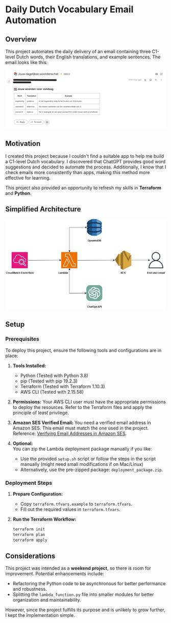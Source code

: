 # Daily Dutch Vocabulary Email Automation

## Overview
This project automates the daily delivery of an email containing three C1-level Dutch words, their English translations, and example sentences. The email looks like this:

![Screenshot of email](/images/email.png)




## Motivation
I created this project because I couldn't find a suitable app to help me build a C1-level Dutch vocabulary. I discovered that ChatGPT provides good word suggestions and decided to automate the process. Additionally, I know that I check emails more consistently than apps, making this method more effective for learning.

This project also provided an opportunity to refresh my skills in **Terraform** and **Python**.




## Simplified Architecture
![Picture of architecture](/images/architecture.jpg)




## Setup

### Prerequisites
To deploy this project, ensure the following tools and configurations are in place:

1. **Tools Installed:**
   - Python (Tested with Python 3.8)
   - pip (Tested with pip 19.2.3)
   - Terraform (Tested with Terraform 1.10.3)
   - AWS CLI (Tested with 2.15.58)

2. **Permissions:**
   Your AWS CLI user must have the appropriate permissions to deploy the resources. Refer to the Terraform files and apply the principle of least privilege.

3. **Amazon SES Verified Email:**
   You need a verified email address in Amazon SES. This email must match the one used in the project.  
   Reference: [Verifying Email Addresses in Amazon SES](https://docs.aws.amazon.com/ses/latest/dg/creating-identities.html#verify-email-addresses-procedure).

4. **Optional:**  
   You can zip the Lambda deployment package manually if you like:
   - Use the provided `setup.sh` script or follow the steps in the script manually (might need small modifications if on Mac/Linux)  
   - Alternatively, use the pre-zipped package: `deployment_package.zip`.




### Deployment Steps

1. **Prepare Configuration:**
   - Copy `terraform.tfvars.example` to `terraform.tfvars`.
   - Fill out the required values in `terraform.tfvars`.

2. **Run the Terraform Workflow:**
   ```bash
   terraform init
   terraform plan
   terraform apply
   ```




## Considerations

This project was intended as a **weekend project**, so there is room for improvement. Potential enhancements include:
- Refactoring the Python code to be asynchronous for better performance and robustness.
- Splitting the `lambda_function.py` file into smaller modules for better organization and maintainability.

However, since the project fulfills its purpose and is unlikely to grow further, I kept the implementation simple.
